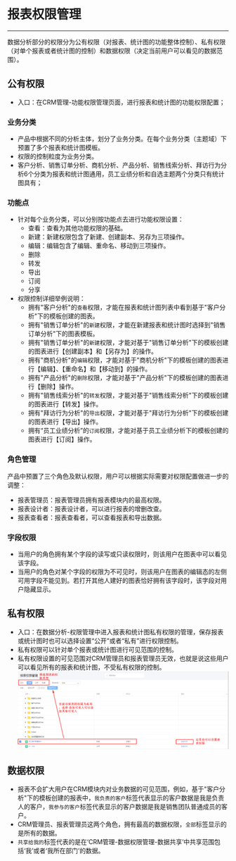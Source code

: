 
# 报表权限管理

---

数据分析部分的权限分为公有权限（对报表、统计图的功能整体控制）、私有权限（对单个报表或者统计图的控制）和数据权限（决定当前用户可以看见的数据范围）。

## 公有权限
- 入口：在CRM管理-功能权限管理页面，进行报表和统计图的功能权限配置；

### 业务分类
- 产品中根据不同的分析主体，划分了业务分类。在每个业务分类（主题域）下预置了多个报表和统计图模板。
- 权限的控制粒度为业务分类。
- 客户分析、销售订单分析、商机分析、产品分析、销售线索分析、拜访行为分析6个分类为报表和统计图通用，员工业绩分析和自选主题两个分类只有统计图具有；

### 功能点

- 针对每个业务分类，可以分别按功能点去进行功能权限设置：
    - 查看：查看为其他功能权限的基础。
    - 新建：新建权限包含了新建、创建副本、另存为三项操作。
    - 编辑：编辑包含了编辑、重命名、移动到三项操作。
    - 删除
    - 转发
    - 导出
    - 订阅
    - 分享
- 权限控制详细举例说明：
    - 拥有"客户分析"的`查看`权限，才能在报表和统计图列表中看到基于"客户分析"下的模板创建的图表。
    - 拥有"销售订单分析"的`新建`权限，才能在新建报表和统计图时选择到"销售订单分析"下的图表模板。
    - 拥有"销售订单分析"的`新建`权限，才能对基于"销售订单分析"下的模板创建的图表进行【创建副本】和【另存为】的操作。
    - 拥有"商机分析"的`编辑`权限，才能对基于"商机分析"下的模板创建的图表进行【编辑】、【重命名】和【移动到】的操作。
    - 拥有"产品分析"的`删除`权限，才能对基于"产品分析"下的模板创建的图表进行【删除】操作。
    - 拥有"销售线索分析"的`转发`权限，才能对基于"销售线索分析"下的模板创建的图表进行【转发】操作。
    - 拥有"拜访行为分析"的`导出`权限，才能对基于"拜访行为分析"下的模板创建的图表进行【导出】操作。
    - 拥有“员工业绩分析”的`订阅`权限，才能对基于员工业绩分析下的模板创建的图表进行【订阅】操作。

### 角色管理

产品中预置了三个角色及默认权限，用户可以根据实际需要对权限配置做进一步的调整：

- 报表管理员：报表管理员拥有报表模块内的最高权限。
- 报表设计者：报表设计者，可以进行报表的增删改查。
- 报表查看者：报表查看者，可以查看报表和导出数据。

### 字段权限
- 当用户的角色拥有某个字段的读写或只读权限时，则该用户在图表中可以看见该字段。
- 当用户的角色对某个字段的权限为不可见时，则该用户在图表的编辑态的左侧可用字段不能见到。若打开其他人建好的图表恰好拥有该字段时，该字段对用户隐藏显示。

## 私有权限
- 入口：在数据分析-权限管理中进入报表和统计图私有权限的管理，保存报表或统计图时也可以选择设置“公开”或者“私有”进行权限控制。
- 私有权限可以针对单个报表或统计图进行可见范围的控制。
- 私有权限设置的可见范围对CRM管理员和报表管理员无效，也就是说这些用户可以看见所有的报表和统计图，不受私有权限的控制。
![2017-03-03_154120.png-48.7kB][139]

## 数据权限
- 报表不会扩大用户在CRM模块内对业务数据的可见范围，例如，基于"客户分析"下的模板创建的报表中，`我负责的客户`标签代表显示的客户数据是我是负责人的客户，`我参与的客户`标签代表显示的客户数据是我是销售团队普通成员的客户。
- CRM管理员、报表管理员这两个角色，拥有最高的数据权限，`全部`标签显示的是所有的数据。
- `共享给我的`标签代表的是在‘CRM管理-数据权限管理-数据共享’中共享范围包括‘我’或者‘我所在部门’的数据。


 [139]: ./images/2017-03-03_154120.png